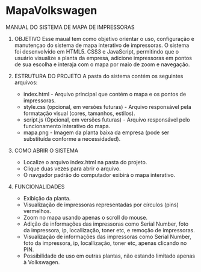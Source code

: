 # MapaVolkswagen
MANUAL DO SISTEMA DE MAPA DE IMPRESSORAS
1. OBJETIVO
    Esse maual tem como objetivo orientar o uso, configuração e manutençao do sistema de mapa interativo de impressoras. O sistema foi desenvolvido em HTML5. CSS3 e JavaScript, permitindo que o usuário visualize a planta da empresa, adicione impressoras em pontos de sua escolha e interaja com o mapa por maio de zoom e navegação.

2. ESTRUTURA DO PROJETO
    A pasta do sistema contém os seguintes arquivos:
    - index.html - Arquivo principal que contém o mapa e os pontos de impressoras.
    - style.css (opcional, em versões futuras) - Arquivo responsável pela formatação visual (cores, tamanhos, estilos).
    - script.js (Opcional, em versões futuras) - Arquivo responsável pelo funcionamento interativo do mapa.
    - mapa.png - Imagem da planta baixa da empresa (pode ser substituída conforme a necessidaded).

3. COMO ABRIR O SISTEMA
    - Localize o arquivo index.html na pasta do projeto.
    - Clique duas vezes para abrir o arquivo.
    - O navgador padrão do computador exibirá o mapa interativo.

4. FUNCIONALIDADES
    - Exibição da planta.
    - Visualização de impressoras representadas por círculos (pins) vermelhos.
    - Zoom no mapa usando apenas o scroll do mouse.
    - Adição de informações das impressoras como Serial Number, foto da impressora, ip, locallização, toner etc, e remoção de impressoras.
    - Visualização de informações das impressoras como Serial Number, foto da impressora, ip, locallização, toner etc, apenas clicando no PIN.
    - Possibilidade de uso em outras plantas, não estando limitado apenas à Volkswagen.